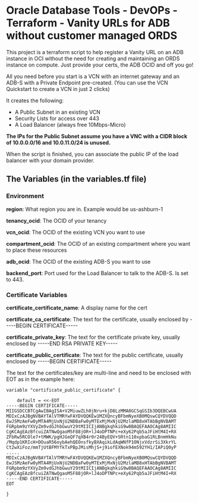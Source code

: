 # Oracle Database Tools - DevOPs - Terraform - Vanity URLs for ADB without customer managed ORDS

This project is a terraform script to help register a Vanity URL on an ADB instance in OCI without the need for creating and maintaining an ORDS instance on compute. Just provide your certs, the ADB OCID and off you go! 

All you need before you start is a VCN with an internet gateway and an ADB-S with a Private Endpoint pre-created. (You can use the VCN Quickstart to create a VCN in just 2 clicks)

It creates the following:
- A Public Subnet in an existing VCN
- Security Lists for access over 443
- A Load Balancer (always free 10Mbps-Micro)

**The IPs for the Public Subnet assume you have a VNC with a CIDR block of 10.0.0.0/16 and 10.0.11.0/24 is unused.**

When the script is finished, you can associate the public IP of the load balancer with your domain provider.

## The Variables (in the variables.tf file)

### Environment

**region**: What region you are in. Example would be us-ashburn-1

**tenancy_ocid**: The OCID of your tenancy

**vcn_ocid**: The OCID of the existing VCN you want to use

**compartment_ocid**: The OCID of an existing compartment where you want to place these resources

**adb_ocid**: The OCID of the existing ADB-S you want to use

**backend_port**: Port used for the Load Balancer to talk to the ADB-S. Is set to 443.

### Certificate Variables

**certificate_certificate_name**: A display name for the cert

**certificate_ca_certificate**: The text for the certificate, usually enclosed by -----BEGIN CERTIFICATE-----

**certificate_private_key**: The text for the certificate private key, usually enclosed by -----END RSA PRIVATE KEY-----
    
**certificate_public_certificate**: The text for the public certificate, usually enclosed by -----BEGIN CERTIFICATE-----

The text for the certificates/key are multi-line and need to be enclosed with EOT as in the example here:

```
variable "certificate_public_certificate" {

    default = <<-EOT
-----BEGIN CERTIFICATE-----
MIIGSDCCBTCgAwIBAgISA+V2MiuwZLh0jNru+kjD8LzMMA0GCSqGSIb3DQEBCwUA
MDIxCzAJBgNVBAYTAlVTMRYwFAYDVQQKEw1MZXQncyBFbmNyeXB0MQswCQYDVQQD
EwJSMzAeFw0yMTA4MjUxNjU2NDBaFw0yMTExMjMxNjU2MzlaMB8xHTAbBgNVBAMT
FGRpbm9zYXVyZm9vdGJhbGwuY29tMIICIjANBgkqhkiG9w0BAQEFAAOCAg8AMIIC
CgKCAgEAzBfcuiZATNwQgaoM5F88jOR+lJ4oDPTNPc+eXy62Pqb5aJFiHtM4I+RX
ZFbRw5RCOle7+tMWK/pgHJGeQF7qXB4r0r24ByEQV+SRtn110xpbaG1RLBnmHkNu
/Mqdp1KRIcH+DOuaR56oybAehQEOnsfkyBXAqikLdAqWNfP1ONjxVdzrSi3XkrYL
Ct2wXiFoz/mmTjUtBFMYfkTxPBpJMisMhjS+j9iofEXNok94m592YH1/IAPiQ0yP
.....
MDIxCzAJBgNVBAYTAlVTMRYwFAYDVQQKEw1MZXQncyBFbmNyeXB0MQswCQYDVQQD
EwJSMzAeFw0yMTA4MjUxNjU2NDBaFw0yMTExMjMxNjU2MzlaMB8xHTAbBgNVBAMT
FGRpbm9zYXVyZm9vdGJhbGwuY29tMIICIjANBgkqhkiG9w0BAQEFAAOCAg8AMIIC
CgKCAgEAzBfcuiZATNwQgaoM5F88jOR+lJ4oDPTNPc+eXy62Pqb5aJFiHtM4I+RX
-----END CERTIFICATE-----
EOT

}
```